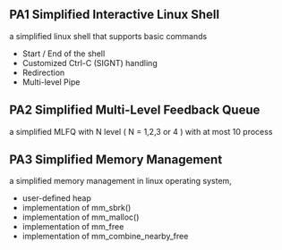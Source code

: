 ## PA1 Simplified Interactive Linux Shell
 a simplified linux shell that supports basic commands
  - Start / End of the shell
  - Customized Ctrl-C (SIGNT) handling
  - Redirection
  - Multi-level Pipe
## PA2 Simplified Multi-Level Feedback Queue
 a simplified MLFQ with N level ( N = 1,2,3 or 4 ) with at most 10 process
## PA3 Simplified Memory Management
 a simplified memory management in linux operating system, 
 - user-defined heap
 - implementation of mm_sbrk()
 - implementation of mm_malloc()
 - implementation of mm_free
 - implementation of mm_combine_nearby_free
